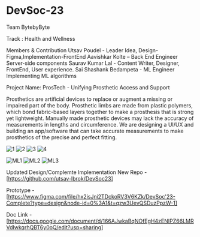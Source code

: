 # DevSoc-23
Team  BytebyByte

Track : Health and Wellness 

Members & Contribution 
Utsav Poudel - Leader
Idea, Design-Figma,Implementation-FrontEnd 
Aavishkar Kolte – Back End Engineer
Server-side components
Saurav Kumar Lal - Content Writer, Designer, 
FrontEnd, User experience.
Sai Shashank Bedampeta - ML Engineer
Implementing  ML algorithms 


Project Name: 
ProsTech - Unifying Prosthetic Access and Support

Prosthetics are artificial devices to replace or augment a missing or impaired part of the body. Prosthetic limbs are made from plastic polymers, which bond fabric-based layers together to make a prosthesis that is strong yet lightweight. Manually made prosthetic devices may lack the accuracy of measurements in lengths and circumference. We are designing a UI/UX and building an app/software that can take accurate measurements to make prosthetics of the precise and perfect fitting.



![1](https://github.com/utsav-lbrok/DevSoc-23/assets/120162400/a23c5316-3562-440e-b0d4-dbf49a179e73)
![2](https://github.com/utsav-lbrok/DevSoc-23/assets/120162400/fc815c5b-8aa5-4f8a-817d-21197937ff31)
![3](https://github.com/utsav-lbrok/DevSoc-23/assets/120162400/2c93656c-0747-4518-902b-114b761b9d50)
![4](https://github.com/utsav-lbrok/DevSoc-23/assets/120162400/f3677851-8bb9-4afc-bad2-5f44f4eee30d)

![ML1](https://github.com/utsav-lbrok/DevSoc-23/assets/120162400/bde9af8b-cb74-4ee7-83ca-937f0ed15557)
![ML2](https://github.com/utsav-lbrok/DevSoc-23/assets/120162400/d525c626-4e2e-4b60-b1af-d39221a25edf)
![ML3](https://github.com/utsav-lbrok/DevSoc-23/assets/120162400/83a48783-213b-48f2-8935-dd7ea58562d7)

Updated Design/Complemte Implementation New Repo -[https://github.com/utsav-lbrok/DevSoc23]


Prototype - [https://www.figma.com/file/hx2isJni2TDckoRV3V6KZk/DevSoc'23-Complete?type=design&node-id=0%3A1&t=qzw3UevQSDuzPpzW-1]


Doc Link - [https://docs.google.com/document/d/166AJwkaBqNOfEgH4zENIPZ66LMRVdIwkqrhQBT6y0oQ/edit?usp=sharing]

